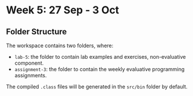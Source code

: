 # Week 5: 27 Sep - 3 Oct

## Folder Structure

The workspace contains two folders, where:

- `lab-5`: the folder to contain lab examples and exercises, non-evaluative component.
- `assignment-3`: the folder to contain the weekly evaluative programming assignments.

The compiled `.class` files will be generated in the `src/bin` folder by default.
